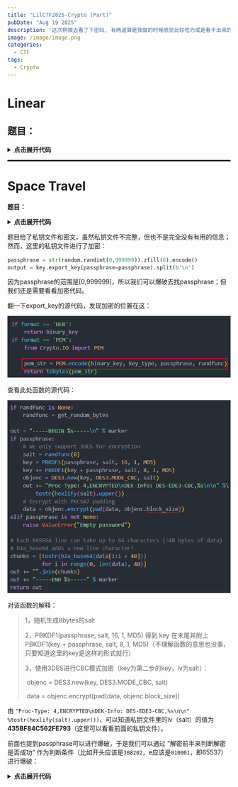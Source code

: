 ```yaml
---
title: "LilCTF2025-Crypto (Part)"
pubDate: "Aug 19 2025"
description: '这次稍微去看了下密码, 有两道算是我做的时候感觉比较吃力或是看不出来的, 故复现一下'
image: /image/image.png
categories:
  - CTF
tags:
  - Crypto
---
```


# Linear

## **题目：**

<details>
    <summary><b>点击展开代码</b></summary>
```python
import os
import random
import signal
```python
import os
import random
import signal


signal.alarm(10)

flag = os.getenv("LILCTF_FLAG", "LILCTF{default}")

nrows = 16
ncols = 32

A = [[random.randint(1, 1919810) for _ in range(ncols)] for _ in range(nrows)]
x = [random.randint(1, 114514) for _ in range(ncols)]

b = [sum(A[i][j] * x[j] for j in range(ncols)) for i in range(nrows)]
print(A)
print(b)

xx = list(map(int, input("Enter your solution: ").strip().split()))
if xx != x:
    print("Oh, your linear algebra needs to be practiced.")
else:
    print("Bravo! Here is your flag:")
    print(flag)
```

## 解题

题目是关于一个矩阵方程：
$$
\mathbf{A}\mathbf{x}=\mathbf{b}
$$
但是A矩阵对应的方程组个数少于变量个数（行为16， 列为32），而且直接尝试`A.solve_right(b)`得到的也不是整数域下的矩阵。

所以我们这里就需要对这个矩阵方程进行转换：
$$
\mathbf{A}\mathbf{x}=\mathbf{b}\Rightarrow \mathbf{A}\mathbf{x}-\mathbf{b}=\mathbf{0}
$$
从而我们有这样一个矩阵：

## exp

<details>
    <summary><b>点击展开代码</b></summary>

```python

```

</details>

<hr style="border: 0.5px solid black;"/>

# Space Travel

**题目：**

<details>
    <summary><b>点击展开代码</b></summary>

```python
from Crypto.Util.number import *
from Crypto.PublicKey import RSA
import random
from secret import flag
m = bytes_to_long(flag)
key = RSA.generate(1024)
passphrase = str(random.randint(0,999999)).zfill(6).encode()
output = key.export_key(passphrase=passphrase).split(b'\n')
for i in range(7, 15):
    output[i] = b'*' * 64
with open("priv.pem", 'wb') as f:
    for line in output:
        f.write(line + b'\n')
"""
私钥文件
-----BEGIN RSA PRIVATE KEY-----
Proc-Type: 4,ENCRYPTED
DEK-Info: DES-EDE3-CBC,435BF84C562FE793

9phAgeyjnJYZ6lgLYflgduBQjdX+V/Ph/fO8QB2ZubhBVOFJMHbwHbtgBaN3eGlh
WiEFEdQWoOFvpip0whr4r7aGOhavWhIfRjiqfQVcKZx4/f02W4pcWVYo9/p3otdD
ig+kofIR9Ky8o9vQk7H1eESNMdq3PPmvd7KTE98ZPqtIIrjbSsJ9XRL+gr5a91gH

****************************************************************

****************************************************************

****************************************************************

****************************************************************

****************************************************************

****************************************************************

****************************************************************

****************************************************************

hQds7ZdA9yv+yKUYv2e4de8RxX356wYq7r8paBHPXisOkGIVEBYNviMSIbgelkSI
jLQka+ZmC2YOgY/DgGJ82JmFG8mmYCcSooGL4ytVUY9dZa1khfhceg==
-----END RSA PRIVATE KEY-----
"""
with open("enc.txt", 'w') as f:
    f.write(str(key._encrypt(m)))
"""
密文 55149764057291700808946379593274733093556529902852874590948688362865310469901900909075397929997623185589518643636792828743516623112272635512151466304164301360740002369759704802706396320622342771513106879732891498365431042081036698760861996177532930798842690295051476263556258192509634233232717503575429327989
"""
```

</details>

题目给了私钥文件和密文，虽然私钥文件不完整，但也不是完全没有有用的信息；然而，这里的私钥文件进行了加密：

```python
passphrase = str(random.randint(0,999999)).zfill(6).encode()
output = key.export_key(passphrase=passphrase).split(b'\n')
```

因为passphrase的范围是[0,999999]，所以我们可以爆破去找passphrase；但我们还是需要看看加密代码。

翻一下export_key的源代码，发现加密的位置在这：

![image-20240519203812924](./assets/image-20240519203812924.png)

查看此处函数的源代码：

![image-20240519203919740](./assets/image-20240519203919740.png)

对该函数的解释：

> 1，随机生成8bytes的salt
>
> 2，PBKDF1(passphrase, salt, 16, 1, MD5) 得到 key 在末尾并附上PBKDF1(key + passphrase, salt, 8, 1, MD5)（不理解函数的意思也没事，只要知道这里的key是这样的形式就行）
>
> 3，使用3DES进行CBC模式加密（key为第二步的key，iv为salt）：
>
> ​	objenc = DES3.new(key, DES3.MODE_CBC, salt)
>
> ​	data = objenc.encrypt(pad(data, objenc.block_size))

由 `"Proc-Type: 4,ENCRYPTED\nDEK-Info: DES-EDE3-CBC,%s\n\n" %tostr(hexlify(salt).upper())`，可以知道私钥文件里的iv（salt）的值为**435BF84C562FE793**（这里可以看看前面的私钥文件）。

前面也提到passphrase可以进行爆破，于是我们可以通过 ”解密前半来判断解密是否成功“ 作为判断条件（比如开头应该是`308202`，e应该是`010001`，即65537）进行爆破：

<details>
    <summary><b>点击展开代码</b></summary>
```python
from binascii import a2b_base64, unhexlify
from Crypto.Hash import MD5
from Crypto.Cipher import DES3
from Crypto.Protocol.KDF import PBKDF1
import tqdm
def solve(data, salt):
    # 爆破一下passphrase
    for i in tqdm.trange(1000000):
        passphrase = str(i).zfill(6).encode()
        # We only support 3DES for encryption
        key = PBKDF1(passphrase, salt, 16, 1, MD5)
        key += PBKDF1(key + passphrase, salt, 8, 1, MD5)
        objenc = DES3.new(key, DES3.MODE_CBC, salt)
        # Encrypt with PKCS#7 padding
        data1 = objenc.decrypt(data).hex()
        if data1[:6] == "308202" and "010001" in data1:
            print("", data1)
            iv = a2b_base64(b"hQds7ZdA9yv+yKUYv2e4de8RxX356wYq7r8paBHPXisOkGIVEBYNviMSIbgelkSIjLQka+ZmC2YOgY/DgGJ82JmFG8mmYCcSooGL4ytVUY9dZa1khfhceg==")[:8]
            objenc = DES3.new(key, DES3.MODE_CBC, iv)
            c1 = a2b_base64(b"hQds7ZdA9yv+yKUYv2e4de8RxX356wYq7r8paBHPXisOkGIVEBYNviMSIbgelkSIjLQka+ZmC2YOgY/DgGJ82JmFG8mmYCcSooGL4ytVUY9dZa1khfhceg==")
            data1 = objenc.decrypt(c1)[8:].hex()
            print(data1)
            return passphrase


salt = unhexlify("435BF84C562FE793")
c = a2b_base64(b"9phAgeyjnJYZ6lgLYflgduBQjdX+V/Ph/fO8QB2ZubhBVOFJMHbwHbtgBaN3eGlhWiEFEdQWoOFvpip0whr4r7aGOhavWhIfRjiqfQVcKZx4/f02W4pcWVYo9/p3otdDig+kofIR9Ky8o9vQk7H1eESNMdq3PPmvd7KTE98ZPqtIIrjbSsJ9XRL+gr5a91gH")
passphrase = solve(c, salt)
print(passphrase)
"""
48%|████████████████████████████████████████████████████████████████████████▊                                                                              | 482292/1000000 [00:33<00:35, 14407.19it/s] 

前半：
3082025c02010002818100a18f011bebacceda1c6812730b9e62720d3cbd6857af2cf8431860f5dc83c5520f242f3be7c9e96d7f96b41898ff000fdb7e43ef6f1e717b2b7900f35660a21d1b16b51849be97a0b0f7cbcf5cfe0f00370cce6193fefa1fed97b37bd367a673565162ce17b0225708c032961d175bbc2c829bf2e16eabc7e0881feca0975c810203010001

后半：
8f2363b340e502405f152c429871a7acdd28be1b643b4652800b88a3d23cc57477d75dd5555b635167616ef5c609d69ce3c2aedcb03b62f929bbcd891cadc0ba031ae6fec8a2116d0808080808080808

b'483584'
"""
```

</details>

然后稍微整理一下（不懂的话，可以在网上搜一下**RSA私钥文件格式**去试着自己拆解一下），可以得到这些信息：

```python
n = 0x00a18f011bebacceda1c6812730b9e62720d3cbd6857af2cf8431860f5dc83c5520f242f3be7c9e96d7f96b41898ff000fdb7e43ef6f1e717b2b7900f35660a21d1b16b51849be97a0b0f7cbcf5cfe0f00370cce6193fefa1fed97b37bd367a673565162ce17b0225708c032961d175bbc2c829bf2e16eabc7e0881feca0975c81
e = 0x010001

dql = 0x8f2363b340e5
qp = 0x5f152c429871a7acdd28be1b643b4652800b88a3d23cc57477d75dd5555b635167616ef5c609d69ce3c2aedcb03b62f929bbcd891cadc0ba031ae6fec8a2116d
```

其中，这里dql只有48bit（因为CBC模式的特点，所以后半部分的前8个bytes我们是没法解密的）

而我们可以知道的是：
$$
e*dq=1+k*(q-1)~\rightarrow k*q=edq+k-1
$$

$$
inv(q,p)*q\equiv1~(mod~p)\rightarrow inv(q,p)*q-1\equiv0~(mod~p)
$$

不过这里有 $k$ 和 $q$ 两个未知量，不过我们知道dql的值，所以我们有下面这样的方程（主要是为了减少要设的未知量）：
$$
X=k*q=e(x+dql)+k-1
$$

$$
inv(q,p)*(k*q)^2-k*(k*q)=inv(q,p)*X^2-k*X\equiv0~(mod~p)
$$

于是我们爆破k，解个copper就行（但比赛的时候调小了。。。问了Dexter师傅才知道得调大点才行）

exp：

<details>
    <summary><b>点击展开代码</b></summary>


```python
from tqdm import *
from Crypto.Util.number import *
from Crypto.PublicKey import RSA
from Crypto.Cipher import PKCS1_OAEP
n = 0xa18f011bebacceda1c6812730b9e62720d3cbd6857af2cf8431860f5dc83c5520f242f3be7c9e96d7f96b41898ff000fdb7e43ef6f1e717b2b7900f35660a21d1b16b51849be97a0b0f7cbcf5cfe0f00370cce6193fefa1fed97b37bd367a673565162ce17b0225708c032961d175bbc2c829bf2e16eabc7e0881feca0975c81
e = 65537
dq_leak= 0x8f2363b340e5
inv = 0x5f152c429871a7acdd28be1b643b4652800b88a3d23cc57477d75dd5555b635167616ef5c609d69ce3c2aedcb03b62f929bbcd891cadc0ba031ae6fec8a2116d
c = 55149764057291700808946379593274733093556529902852874590948688362865310469901900909075397929997623185589518643636792828743516623112272635512151466304164301360740002369759704802706396320622342771513106879732891498365431042081036698760861996177532930798842690295051476263556258192509634233232717503575429327989

def coppersmith(k):
    R.<x> = PolynomialRing(Zmod(n))
    tmp = e * (x * 2^48 + dq_leak) + k - 1
    f = inv * tmp^2 - k*tmp
    f = f.monic()
    x0 = f.small_roots(X=2^464,beta=1,epsilon=0.09)
    return x0

for k in trange(1,e):
    x0 = coppersmith(k)
    if x0 != []:
        dq = int(x0[0]) * 2^48 + dq_leak
        q = (e*dq + k - 1) // k
        p = n // q
        d = inverse(e,(p-1)*(q-1))
        m = pow(c,d,n)
        print(long_to_bytes(int(m)))
        break
"""
73%|███████▎  | 47793/65536 [11:46<04:22, 67.62it/s]

b'flag{df4a4054-23eb-4ba4-be5e-15b247d7b819}'
"""
```

</details>

<hr style="border: 0.5px solid black;"/>

## Hash（复现）

**题目：**

<details>
    <summary><b>点击展开代码</b></summary>

```python
#!/usr/bin/python2
# Python 2.7 (64-bit version)
from secret import flag
import os, binascii, hashlib
key = os.urandom(7)
print hash(key)
print int(hashlib.sha384(binascii.hexlify(key)).hexdigest(), 16) ^ int(binascii.hexlify(flag), 16)
"""
7457312583301101235
13903983817893117249931704406959869971132956255130487015289848690577655239262013033618370827749581909492660806312017
"""
```

</details>

### 1，MITM

题目使用了python2.7版本的hash()函数，所以查看一下[源码](https://github.com/neuml/py27hash/blob/master/src/python/py27hash/hash.py))，然后我们找到对应的hash代码（这里要注意——py2.7里，str和bytes不区分；所以在py2.7上，type(bytes型数据) 的返回值是str）：

<details>
    <summary><b>点击展开代码</b></summary>

 ```python
def shash(value):
    """
    Returns a Python 2.7 hash for a string.

    Logic ported from the 2.7 Python branch: cpython/Objects/stringobject.c
    Method: static long string_hash(PyStringObject *a)

    Args:
        value: input string

    Returns:
        Python 2.7 hash
    """

    length = len(value)

    if length == 0:
        return 0

    mask = 0xffffffffffffffff
    x = (Hash.ordinal(value[0]) << 7) & mask
    for c in value:
        x = (1000003 * x) & mask ^ Hash.ordinal(c)

    x ^= length & mask

    # Convert to C long type
    x = ctypes.c_long(x).value

    if x == -1:
        x = -2

    return x

 ```

</details>

其实上述代码只是进行了这样的过程：

> mask = 0xffffffffffffffff
>
> 1，x = (Hash.ordinal(value[0]) << 7) & mask
>
> 2，重复 **len(value)** 次：**x = (1000003 * x) & mask ^ Hash.ordinal(value[0])**
>
> 3，x ^= length & mask

所以我们可以整一下Meet-in-the-middle：**正算三轮的结果存成一个表，逆算四轮的结果去匹配一下，如果匹配上了就说明整对了**。

逆算的操作如下：

> **x = (x ^ Hash.ordinal(value[0]) * inv(1000003, mask+1)) & mask**

最后算key的sha384值去异或密文c得到明文m即可

exp：

<details>
    <summary><b>点击展开代码</b></summary>

```python
from tqdm import *
from Crypto.Util.number import *
import hashlib
def attack(t):
    mask = 0xffffffffffffffff
    table = {}
    for v0 in trange(256):
        x0 = (v0 << 7) & mask
        x0 = (1000003 * x0) & mask ^ v0
        for v1 in range(256):
            x1 = x0
            x1 = (1000003 * x1) & mask ^ v1
            for v2 in range(256):
                x2 = x1
                x2 = (1000003 * x2) & mask ^ v2
                table[x2] = v0*256*256+v1*256+v2
    
    inv=inverse(1000003,mask+1)
    t=t^7
    for v0 in trange(256):
        x= ((t^v0)*inv) & mask
        for v1 in range(256):
            x1 = x
            x1 = ((x1^v1)*inv) & mask
            for v2 in range(256):
                x2 = x1
                x2 = ((x2^v2)*inv) & mask
                for v3 in range(256):
                    x3 = x2
                    x3 = ((x3^v3)*inv) & mask
                    try:
                        return (table[x3],v3,v2,v1,v0)
                        
                    except:
                        continue

t = 7457312583301101235
keys = attack(t)
key = b''
for i in keys:
    key += long_to_bytes(i)
print(key)
c = 13903983817893117249931704406959869971132956255130487015289848690577655239262013033618370827749581909492660806312017
import binascii
key = int(hashlib.sha384(binascii.hexlify(key)).hexdigest(), 16)
print(long_to_bytes(c ^ key))
"""
100%|██████████████████████████████████████████████████████████████████████████████████████████████████████████████████████████████| 256/256 [00:06<00:00, 39.78it/s] 
 32%|████████████████████████████████████████▋                                                                                      | 82/256 [11:17<23:56,  8.26s/it] 
b']\x8c\xf0?Z\x08R'
b'flag{bdb537aa-87ef-4e95-bea4-2f79259bdd07}'
"""
```

</details>

### 2，Lattice

这个方法还是听鸡块师傅才知道的。

![image-20240519235534408](./assets/image-20240519235534408.png)

不过按自己的理解去造了下，没出结果（后面听别的佬说有类似的题，但这周没空接着整了，有空就接着写这部分）

（**2024/06/06更新**）

因为有别的师傅找我一块整这题的格，所以就接着整了

然后发现：其实我当时的想法是对的，但有个地方理解错了而已（傻了当时）

造格的思路如下：

> 先定义一下key：
> $$
> key={256}^6*v0 + {256}^5*v1 + {256}^4*v2 + {256}^3*v3 + {256}^2*v4 + {256}*v5 + v6
> $$
> 因为异或就是加减256以内的一个数，所以我们这里假设：$(a*x)\oplus v=a*x+b,b\in[-255,255]$
>
> 然后把hash源码转化成下面这样的多项式：
> $$
> Hash(key)\oplus 7=(128a^7 + a^6)b_0 + a^5b_1 + a^4b_2 + a^3b_3 + a^2b_4 + av_5 + b_6~mod~2^{64}
> $$
> 于是，我们便有这样的格：
> $$
> \begin{pmatrix}b_0,b_1,\cdots,b_6,1,k\end{pmatrix}\begin{pmatrix}1&0&\cdots&0&0&128a^7+a^6\\0&1&\cdots&0&0&a^5\\\vdots&\vdots&\ddots&\vdots&\vdots&\vdots\\0&0&\cdots&1&0&1\\0&0&\cdots&0&1&-(Hash(key)\oplus 7)\\0&0&\cdots&0&0&2^{64}\end{pmatrix}=\begin{pmatrix}b_0,b_1,\cdots,b_6,1,0\end{pmatrix}
> $$
> 对这个格进行调平，进行LLL，然后在这些结果中，找到末尾是 **[1，0]** 的那一组，便得到了$\begin{pmatrix}b_0,b_1,\cdots,b_6\end{pmatrix}$

有了b后，我们回到刚刚假设的式子：
$$
1000003x_{i-1}+b=x_{i}=1000003x_{i-1}\oplus v_{i-1}
$$
因为我们根据这个式子，可以有这样的思路：

> 我们手上有：$x_{7}=Hash(key)\oplus 7$ 和 $1000003x_{6}=x_{7}-b_6$；
>
> 所以有：
>
> $v_{6}=(x_{7}-b_6)\oplus x_{7}$
>
> $x_6=(x_{7}-b_6)*{1000003}^{-1}~mod~2^{64}$
>
> 那么依次类推，我们便有这样的循环：
>
> $v_{i-1}=(x_{i}-b_{i-1})\oplus x_{i}$
>
> $x_{i-1}=(x_{i}-b_{i-1})*{1000003}^{-1}~mod~2^{64}$

于是我们可以根据上述式子，逆着循环7次就能还原出key里的所有字符（每次都要记得更新每次所需要的值

最后跟前面一样——算key的sha384值去异或密文c得到明文m即可

exp：

<details>
    <summary><b>点击展开代码</b></summary>


```python
# sage10.3
from Crypto.Util.number import *
from gmpy2 import *
import hashlib, binascii

# 计算多项式的系数
mask = 0xffffffffffffffff
PR.<v0,v1,v2,v3,v4,v5,v6> = PolynomialRing(ZZ)
x = v0*128
for c in [v0,v1,v2,v3,v4,v5,v6]:
    x = 1000003 * x+c
coe = x.coefficients()

#造格
t = (7457312583301101235^^7)&mask
M = identity_matrix(ZZ, 9)
bel=2^200
for i in range(7):
    M[i, -1]=coe[i]*bel
M[-2, -2] = 1
M[-1, -1] = 2**64*bel
M[-2, -1] = -t*bel

'''
调平这里，其实直接调出矩阵的对应部分乘上2**20即可：
M[:,-1:] *= 2^200
'''
res = M.LLL()[:-1]
for i in res:
    if i[-1] == 0 and i[-2]==1:
        res = i[:-2]

# 还原key
a1 = invert(1000003, 2**64)
key = b''
for i in res[::-1]:
    xa = (t-i)%(2^64)
    x = t^^xa
    key += long_to_bytes(x)
    t = (xa * a1)%(2**64)
print(key)
c = 13903983817893117249931704406959869971132956255130487015289848690577655239262013033618370827749581909492660806312017
m = int(hashlib.sha384(binascii.hexlify(key[::-1])).hexdigest(), 16) ^^ c
print(long_to_bytes(m))
# flag{bdb537aa-87ef-4e95-bea4-2f79259bdd07}
```

</details>
